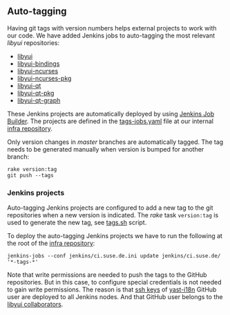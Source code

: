 ## Auto-tagging

Having git tags with version numbers helps external projects to work with our code. We have added Jenkins jobs to auto-tagging the most relevant *libyui* repositories:

* [libyui](https://ci.suse.de/job/libyui-libyui-tags-master/)
* [libyui-bindings](https://ci.suse.de/job/libyui-libyui-bindings-tags-master/)
* [libyui-ncurses](https://ci.suse.de/job/libyui-libyui-ncurses-tags-master/)
* [libyui-ncurses-pkg](https://ci.suse.de/job/libyui-libyui-ncurses-pkg-tags-master/)
* [libyui-qt](https://ci.suse.de/job/libyui-libyui-qt-tags-master/)
* [libyui-qt-pkg](https://ci.suse.de/job/libyui-libyui-qt-pkg-tags-master/)
* [libyui-qt-graph](https://ci.suse.de/job/libyui-libyui-qt-graph-tags-master/)

These Jenkins projects are automatically deployed by using [Jenkins Job Builder](https://docs.openstack.org/infra/jenkins-job-builder/). The projects are defined in the [tags-jobs.yaml](https://gitlab.suse.de/yast/infra/blob/master/jenkins/ci.suse.de/tags-jobs.yaml) file at our internal [infra repository](https://gitlab.suse.de/yast/infra).

Only version changes in *master* branches are automatically tagged. The tag needs to be generated manually when version is bumped for another branch:

```
rake version:tag
git push --tags
```

### Jenkins projects

Auto-tagging Jenkins projects are configured to add a new tag to the git repositories when a new version is indicated. The *rake* task `version:tag` is used to generate the new tag, see [tags.sh](https://gitlab.suse.de/yast/infra/blob/master/jenkins/ci.suse.de/tags.sh) script.

To deploy the auto-tagging Jenkins projects we have to run the following at the root of the [infra repository](https://gitlab.suse.de/yast/infra):

```
jenkins-jobs --conf jenkins/ci.suse.de.ini update jenkins/ci.suse.de/ '*-tags-*'
```

Note that write permissions are needed to push the tags to the GitHub repositories. But in this case, to configure special credentials is not needed to gain write permissions. The reason is that [ssh keys](https://gitlab.suse.de/yast/infra/tree/master/srv/salt/yast-jenkins/files) of [yast-i18n](https://github.com/orgs/libyui/people/yast-i18n) GitHub user are deployed to all Jenkins nodes. And that GitHub user belongs to the [libyui collaborators](https://github.com/orgs/libyui/people).
